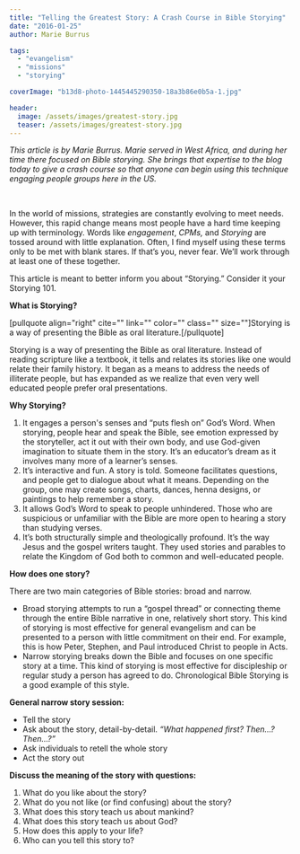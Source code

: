 ```yaml
---
title: "Telling the Greatest Story: A Crash Course in Bible Storying"
date: "2016-01-25"
author: Marie Burrus

tags: 
  - "evangelism"
  - "missions"
  - "storying"

coverImage: "b13d8-photo-1445445290350-18a3b86e0b5a-1.jpg"

header:
  image: /assets/images/greatest-story.jpg
  teaser: /assets/images/greatest-story.jpg
---
```


_This article is by Marie Burrus. Marie served in West Africa, and during her time there focused on Bible storying. She brings that expertise to the blog today to give a crash course so that anyone can begin using this technique engaging people groups here in the US._ 

 

In the world of missions, strategies are constantly evolving to meet needs. However, this rapid change means most people have a hard time keeping up with terminology. Words like _engagement_, _CPMs,_ and _Storying_ are tossed around with little explanation. Often, I find myself using these terms only to be met with blank stares. If that’s you, never fear. We’ll work through at least one of these together.

This article is meant to better inform you about “Storying.” Consider it your Storying 101.

**What is Storying?**

\[pullquote align="right" cite="" link="" color="" class="" size=""\]Storying is a way of presenting the Bible as oral literature.\[/pullquote\]

Storying is a way of presenting the Bible as oral literature. Instead of reading scripture like a textbook, it tells and relates its stories like one would relate their family history. It began as a means to address the needs of illiterate people, but has expanded as we realize that even very well educated people prefer oral presentations.

**Why Storying?** 

1. It engages a person's senses and “puts flesh on” God’s Word. When storying, people hear and speak the Bible, see emotion expressed by the storyteller, act it out with their own body, and use God-given imagination to situate them in the story. It’s an educator’s dream as it involves many more of a learner’s senses.
2. It’s interactive and fun. A story is told. Someone facilitates questions, and people get to dialogue about what it means. Depending on the group, one may create songs, charts, dances, henna designs, or paintings to help remember a story.
3. It allows God’s Word to speak to people unhindered. Those who are suspicious or unfamiliar with the Bible are more open to hearing a story than studying verses.
4. It’s both structurally simple and theologically profound. It’s the way Jesus and the gospel writers taught. They used stories and parables to relate the Kingdom of God both to common and well-educated people.

**How does one story?**

There are two main categories of Bible stories: broad and narrow.

- Broad storying attempts to run a “gospel thread” or connecting theme through the entire Bible narrative in one, relatively short story. This kind of storying is most effective for general evangelism and can be presented to a person with little commitment on their end. For example, this is how Peter, Stephen, and Paul introduced Christ to people in Acts.
- Narrow storying breaks down the Bible and focuses on one specific story at a time. This kind of storying is most effective for discipleship or regular study a person has agreed to do. Chronological Bible Storying is a good example of this style.

**General narrow story session:**

- Tell the story
- Ask about the story, detail-by-detail. _“What happened first? Then…? Then…?”_
- Ask individuals to retell the whole story
- Act the story out

**Discuss the meaning of the story with questions:**

1. What do you like about the story?
2. What do you not like (or find confusing) about the story?
3. What does this story teach us about mankind?
4. What does this story teach us about God?
5. How does this apply to your life?
6. Who can you tell this story to?
